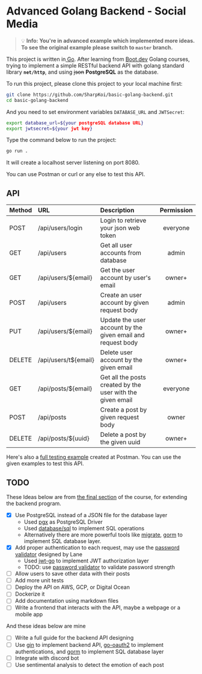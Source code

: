 # Advanced Golang Backend - Social Media

> :bulb: **Info: You're in advanced example which implemented more ideas. To see the original example please switch to `master` branch.**

This project is written in[ Go](https://go.dev/). After learning from [Boot.dev](https://boot.dev/courses/cs-track) Golang courses, trying to implement a simple RESTful backend API with golang standard library **`net/http`**, and using ~~json~~ **PostgreSQL** as the database.

To run this project, please clone this project to your local machine first:

```sh
git clone https://github.com/SharpKoi/basic-golang-backend.git
cd basic-golang-backend
```

 And you need to set environment variables `DATABASE_URL` and `JWTSecret`:

```sh
export database_url=${your postgreSQL database URL}
export jwtsecret=${your jwt key}
```

Type the command below to run the project:

```sh
go run .
```

It will create a localhost server listening on port 8080.

You can use Postman or curl or any else to test this API.

## API

| Method | URL                  | Description                                                 | Permission |
| :----- | :------------------- | :---------------------------------------------------------- | :--------: |
| POST   | /api/users/login     | Login to retrieve your json web token                       |  everyone  |
| GET    | /api/users           | Get all user accounts from database                         |   admin    |
| GET    | /api/users/${email}  | Get the user account by user's email                        |   owner+   |
| POST   | /api/users           | Create an user account by given request body                |   admin    |
| PUT    | /api/users/${email}  | Update the user account by the given email and request body |   owner+   |
| DELETE | /api/users/t${email} | Delete user account by the given email                      |   owner+   |
| GET    | /api/posts/${email}  | Get all the posts created by the user with the given email  |  everyone  |
| POST   | /api/posts           | Create a post by given request body                         |   owner    |
| DELETE | /api/posts/${uuid}   | Delete a post by the given uuid                             |   owner+   |

Here's also a [full testing example](https://www.postman.com/science-architect-49213412/workspace/go-backend-examples/collection/17316452-4ed311e2-369b-46d9-aac2-cd8137b67a97?action=share&creator=17316452) created at Postman. You can use the given examples to test this API.

## TODO

These Ideas below are from [the final section](https://boot.dev/project/709a2e74-eb45-46ea-ac26-4b8e6a3ce3e6/ec5c7007-8ed2-4e17-a9c9-c54007d0e0fb) of the course, for extending the backend program.

- [x] Use PostgreSQL instead of a JSON file for the database layer
  - Used [pgx](https://github.com/jackc/pgx) as PostgreSQL Driver
  - Used [database/sql](https://pkg.go.dev/database/sql) to implement SQL operations
  - Alternatively there are more powerful tools like [migrate](https://github.com/golang-migrate/migrate), [gorm](https://github.com/go-gorm/gorm) to implement SQL database layer.
- [x] Add proper authentication to each request, may use the [password validator](https://github.com/wagslane/go-password-validator) designed by Lane
  - Used [jwt-go](https://github.com/dgrijalva/jwt-go) to implement JWT authorization layer
  - TODO: use [password validator](https://github.com/wagslane/go-password-validator) to validate password strength
- [ ] Allow users to save other data with their posts
- [ ] Add more unit tests
- [ ] Deploy the API on AWS, GCP, or Digital Ocean
- [ ] Dockerize it
- [ ] Add documentation using markdown files
- [ ] Write a frontend that interacts with the API, maybe a webpage or a mobile app

 And these ideas below are mine

- [ ] Write a full guide for the backend API designing
- [ ] Use [gin](https://github.com/gin-gonic/gin) to implement backend API, [go-oauth2](https://github.com/golang/oauth2) to implement authentications, and [gorm](https://github.com/go-gorm/gorm) to implement SQL database layer
- [ ] Integrate with discord bot
- [ ] Use sentimental analysis to detect the emotion of each post
